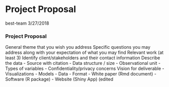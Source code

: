 Project Proposal
================
best-team
3/27/2018

### Project Proposal

General theme that you wish you address Specific questions you may address along with your expectation of what you may find Relevant work (at least 3) Identify client/stakeholders and their contact information Describe the data - Source with citation - Data structure / size - Observational unit - Types of variables - Confidentiality/privacy concerns Vision for deliverable - Visualizations - Models - Data - Format - White paper (Rmd document) - Software (R package) - Website (Shiny App) (edited
